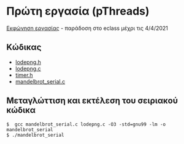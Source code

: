 # Πρώτη εργασία (pThreads)

[Εκφώνηση εργασίας](./mandelbrot.pdf) - παράδοση στο eclass μέχρι τις 4/4/2021

## Κώδικας

* [lodepng.h](./lodepng.h)
* [lodepng.c](./lodepng.c)
* [timer.h](./timer.h)
* [mandelbrot_serial.c](./mandelbrot_serial.c)

## Μεταγλώττιση και εκτέλεση του σειριακού κώδικα

```
$  gcc mandelbrot_serial.c lodepng.c -O3 -std=gnu99 -lm -o mandelbrot_serial
$ ./mandelbrot_serial
```